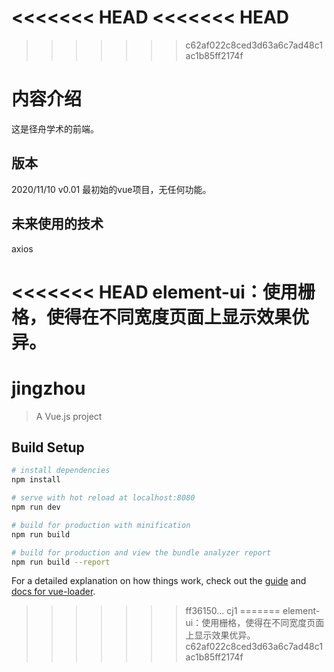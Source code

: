 <<<<<<< HEAD
<<<<<<< HEAD
=======
>>>>>>> c62af022c8ced3d63a6c7ad48c1ac1b85ff2174f
# 内容介绍

这是径舟学术的前端。

## 版本

2020/11/10 v0.01 最初始的vue项目，无任何功能。

## 未来使用的技术

axios

<<<<<<< HEAD
element-ui：使用栅格，使得在不同宽度页面上显示效果优异。
=======
# jingzhou

> A Vue.js project

## Build Setup

``` bash
# install dependencies
npm install

# serve with hot reload at localhost:8080
npm run dev

# build for production with minification
npm run build

# build for production and view the bundle analyzer report
npm run build --report
```

For a detailed explanation on how things work, check out the [guide](http://vuejs-templates.github.io/webpack/) and [docs for vue-loader](http://vuejs.github.io/vue-loader).
>>>>>>> ff36150... cj1
=======
element-ui：使用栅格，使得在不同宽度页面上显示效果优异。
>>>>>>> c62af022c8ced3d63a6c7ad48c1ac1b85ff2174f
